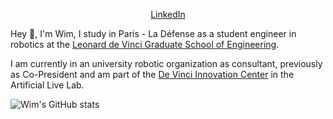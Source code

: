 <p align="center">
  <a href="https://www.linkedin.com/in/wim-poignon-a113aa1b0/?locale=en_US">LinkedIn</a> 
</p>

Hey 👋, I'm Wim, I study in Paris - La Défense as a student engineer in robotics at the [Leonard de Vinci Graduate School of Engineering](https://www.esilv.fr/en/).

I am currently in an university robotic organization as consultant, previously as Co-President and am part of the [De Vinci Innovation Center](https://dvic.devinci.fr/) in the Artificial Live Lab.

  ![Wim's GitHub stats](https://github-readme-stats.vercel.app/api?username=wimausberlin&show_icons=true&theme=radical)
